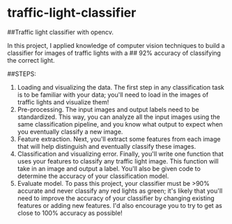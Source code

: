 # traffic-light-classifier
##Traffic light classifier with opencv.

In this project, I applied knowledge of computer vision techniques to build a classifier for images of traffic lights with a ## 92% accuracy of classifying the correct light.

##STEPS:
1. Loading and visualizing the data. The first step in any classification task is to be familiar with your data; you'll need to load in the images of traffic lights and visualize them!
2. Pre-processing. The input images and output labels need to be standardized. This way, you can analyze all the input images using the same classification pipeline, and you know what output to expect when you eventually classify a new image.
3. Feature extraction. Next, you'll extract some features from each image that will help distinguish and eventually classify these images.
4. Classification and visualizing error. Finally, you'll write one function that uses your features to classify any traffic light image. This function will take in an image and output a label. You'll also be given code to determine the accuracy of your classification model.
5. Evaluate model. To pass this project, your classifier must be >90% accurate and never classify any red lights as green; it's likely that you'll need to improve the accuracy of your classifier by changing existing features or adding new features. I'd also encourage you to try to get as close to 100% accuracy as possible!
